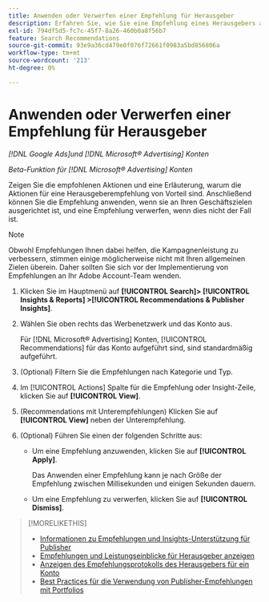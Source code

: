 ```yaml
---
title: Anwenden oder Verwerfen einer Empfehlung für Herausgeber
description: Erfahren Sie, wie Sie eine Empfehlung eines Herausgebers anzeigen, anwenden oder verwerfen.
exl-id: 794df5d5-fc7c-45f7-8a26-460b0a8f56b7
feature: Search Recommendations
source-git-commit: 93e9a36cd479e0f076f72661f0983a5bd856806a
workflow-type: tm+mt
source-wordcount: '213'
ht-degree: 0%

---
```


# Anwenden oder Verwerfen einer Empfehlung für Herausgeber

*[!DNL Google Ads]und [!DNL Microsoft® Advertising] Konten*

*Beta-Funktion für [!DNL Microsoft® Advertising] Konten*

Zeigen Sie die empfohlenen Aktionen und eine Erläuterung, warum die Aktionen für eine Herausgeberempfehlung von Vorteil sind. Anschließend können Sie die Empfehlung anwenden, wenn sie an Ihren Geschäftszielen ausgerichtet ist, und eine Empfehlung verwerfen, wenn dies nicht der Fall ist.

>[!NOTE]
>
>Obwohl Empfehlungen Ihnen dabei helfen, die Kampagnenleistung zu verbessern, stimmen einige möglicherweise nicht mit Ihren allgemeinen Zielen überein. Daher sollten Sie sich vor der Implementierung von Empfehlungen an Ihr Adobe Account-Team wenden.

1. Klicken Sie im Hauptmenü auf **[!UICONTROL Search]> [!UICONTROL Insights & Reports] >[!UICONTROL Recommendations & Publisher Insights]**.

1. Wählen Sie oben rechts das Werbenetzwerk und das Konto aus.

   Für [!DNL Microsoft® Advertising] Konten, [!UICONTROL Recommendations] für das Konto aufgeführt sind, sind standardmäßig aufgeführt.

1. (Optional) Filtern Sie die Empfehlungen nach Kategorie und Typ.

1. Im [!UICONTROL Actions] Spalte für die Empfehlung oder Insight-Zeile, klicken Sie auf **[!UICONTROL View]**.

1. (Recommendations mit Unterempfehlungen) Klicken Sie auf **[!UICONTROL View]** neben der Unterempfehlung.

1. (Optional) Führen Sie einen der folgenden Schritte aus:

   * Um eine Empfehlung anzuwenden, klicken Sie auf **[!UICONTROL Apply]**.

     Das Anwenden einer Empfehlung kann je nach Größe der Empfehlung zwischen Millisekunden und einigen Sekunden dauern.

   * Um eine Empfehlung zu verwerfen, klicken Sie auf **[!UICONTROL Dismiss]**.

>[!MORELIKETHIS]
>
>* [Informationen zu Empfehlungen und Insights-Unterstützung für Publisher](recommendation-support.md)
>* [Empfehlungen und Leistungseinblicke für Herausgeber anzeigen](recommendation-view.md)
>* [Anzeigen des Empfehlungsprotokolls des Herausgebers für ein Konto](recommendation-view-log.md)
>* [Best Practices für die Verwendung von Publisher-Empfehlungen mit Portfolios](recommendation-best-practices.md)
